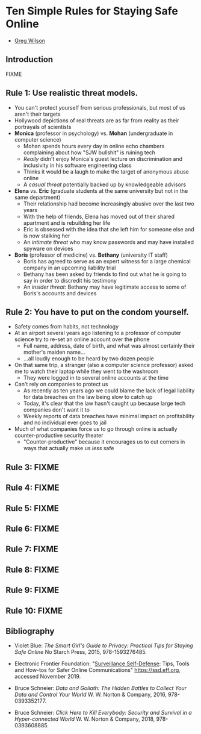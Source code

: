# Ten Simple Rules for Staying Safe Online

-   [Greg Wilson](http://third-bit.com)

## Introduction

FIXME

## Rule 1: Use realistic threat models.

-   You can't protect yourself from serious professionals, but most of us aren't their targets
-   Hollywood depictions of real threats are as far from reality as their portrayals of scientists
-   **Monica** (professor in psychology) vs. **Mohan** (undergraduate in computer science)
    -   Mohan spends hours every day in online echo chambers complaining about how "SJW bullshit" is ruining tech
    -   *Really* didn't enjoy Monica's guest lecture on discrimination and inclusivity in his software engineering class
    -   Thinks it would be a laugh to make the target of anonymous abuse online
    -   A *casual threat* potentially backed up by knowledgeable advisors
-   **Elena** vs. **Eric** (graduate students at the same university but not in the same department)
    -   Their relationship had become increasingly abusive over the last two years
    -   With the help of friends, Elena has moved out of their shared apartment and is rebuilding her life
    -   Eric is obsessed with the idea that she left him for someone else and is now stalking her
    -   An *intimate threat* who may know passwords and may have installed spyware on devices
-   **Boris** (professor of medicine) vs. **Bethany** (university IT staff)
    -   Boris has agreed to serve as an expert witness for a large chemical company in an upcoming liability trial
    -   Bethany has been asked by friends to find out what he is going to say in order to discredit his testimony
    -   An *insider threat*: Bethany may have legitimate access to some of Boris's accounts and devices

## Rule 2: You have to put on the condom yourself.

-   Safety comes from habits, not technology
-   At an airport several years ago listening to a professor of computer science try to re-set an online account over the phone
    -   Full name, address, date of birth, and what was almost certainly their mother's maiden name…
    -   …all loudly enough to be heard by two dozen people
-   On that same trip, a stranger (also a computer science professor) asked me to watch their laptop while they went to the washroom
    -   They were logged in to several online accounts at the time
-   Can't rely on companies to protect us
    -   As recently as ten years ago we could blame the lack of legal liability for data breaches on the law being slow to catch up
    -   Today, it's clear that the law hasn't caught up because large tech companies don't want it to
    -   Weekly reports of data breaches have minimal impact on profitability and no individual ever goes to jail
-   Much of what companies force us to go through online is actually counter-productive security theater
    -   "Counter-productive" because it encourages us to cut corners in ways that actually make us *less* safe

## Rule 3: FIXME

## Rule 4: FIXME

## Rule 5: FIXME

## Rule 6: FIXME

## Rule 7: FIXME

## Rule 8: FIXME

## Rule 9: FIXME

## Rule 10: FIXME

## Bibliography

-   Violet Blue:
    *The Smart Girl's Guide to Privacy: Practical Tips for Staying Safe Online*
    No Starch Press, 2015, 978-1593276485.

-   Electronic Frontier Foundation:
    "[Surveillance Self-Defense](https://ssd.eff.org/): Tips, Tools and How-tos for Safer Online Communications"
    https://ssd.eff.org, accessed November 2019.

-   Bruce Schneier:
    *Data and Goliath: The Hidden Battles to Collect Your Data and Control Your World*
    W. W. Norton & Company, 2016, 978-0393352177.

-   Bruce Schneier:
    *Click Here to Kill Everybody: Security and Survival in a Hyper-connected World*
    W. W. Norton & Company, 2018, 978-0393608885.
